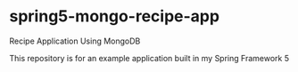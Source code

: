 
# spring5-mongo-recipe-app
Recipe Application Using MongoDB

This repository is for an example application built in my Spring Framework 5 